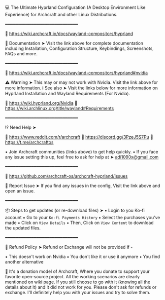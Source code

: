 💻 The Ultimate Hyprland Configuration (A Desktop Environment Like Experience) for Archcraft and other Linux Distributions.

━━━━━━━━━━━━━━━━━━━━━━━━━━━━

🔗 https://wiki.archcraft.io/docs/wayland-compositors/hyprland

📕 Documentation ➤ Visit the link above for complete documentation including Installation, Configuration Structure, Keybindings, Screenshots, FAQs and more.

━━━━━━━━━━━━━━━━━━━━━━━━━━━━

🔗 https://wiki.archcraft.io/docs/wayland-compositors/hyprland#nvidia

⚠️ Warning ➤ This may or may not work with Nvidia. Visit the link above for more information.
ℹ️ See also ➤ Visit the links below for more information on Hyprland Installation and Wayland Requirements (For Nvidia).

🔗 https://wiki.hyprland.org/Nvidia
🔗 https://wiki.archlinux.org/title/wayland#Requirements

━━━━━━━━━━━━━━━━━━━━━━━━━━━━

⁉️ Need Help ➤

🔗 https://www.reddit.com/r/archcraft
🔗 https://discord.gg/3PzeJ5S7Pu
🔗 https://t.me/archcraftos

▪ Join Archcraft communities (links above) to get help quickly.
▪ If you face any issue setting this up, feel free to ask for help at ➤ adi1090x@gmail.com

━━━━━━━━━━━━━━━━━━━━━━━━━━━━

🔗 https://github.com/archcraft-os/archcraft-hyprland/issues

🐛 Report Issue ➤ If you find any issues in the config, Visit the link above and open an issue.

━━━━━━━━━━━━━━━━━━━━━━━━━━━━

📦 Steps to get updates (or re-download files) ➤
▪ Login to you Ko-fi account
▪ Go to your `Ko-fi Payments History`
▪ Select the purchases you've made
▪ Click on `View Details`
▪ Then, Click on `View Content` to download the updated files.

━━━━━━━━━━━━━━━━━━━━━━━━━━━━

💱 Refund Policy ➤ Refund or Exchange will not be provided if -

▪ This doesn't work on Nvidia
▪ You don't like it or use it anymore
▪ You find another alternative

🙏 It's a donation model of Archcraft, Where you donate to support your favorite open-source project. All the working scenarios are clearly mentioned on wiki page. If you still choose to go with it (knowing all the details about it) and it did not work for you. Please don't ask for refunds or exchange. I'll definitely help you with your issues and try to solve them.
